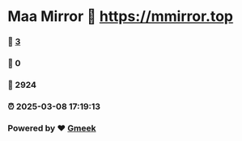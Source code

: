 # Maa Mirror :link: https://mmirror.top 
### :page_facing_up: [3](https://mmirror.top/tag.html) 
### :speech_balloon: 0 
### :hibiscus: 2924 
### :alarm_clock: 2025-03-08 17:19:13 
### Powered by :heart: [Gmeek](https://github.com/Meekdai/Gmeek)
